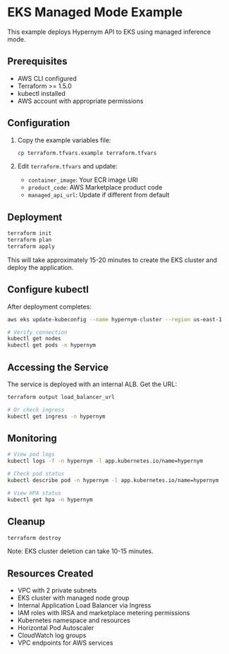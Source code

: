 # EKS Managed Mode Example

This example deploys Hypernym API to EKS using managed inference mode.

## Prerequisites

- AWS CLI configured
- Terraform >= 1.5.0
- kubectl installed
- AWS account with appropriate permissions

## Configuration

1. Copy the example variables file:
   ```bash
   cp terraform.tfvars.example terraform.tfvars
   ```

2. Edit `terraform.tfvars` and update:
   - `container_image`: Your ECR image URI
   - `product_code`: AWS Marketplace product code
   - `managed_api_url`: Update if different from default

## Deployment

```bash
terraform init
terraform plan
terraform apply
```

This will take approximately 15-20 minutes to create the EKS cluster and deploy the application.

## Configure kubectl

After deployment completes:

```bash
aws eks update-kubeconfig --name hypernym-cluster --region us-east-1

# Verify connection
kubectl get nodes
kubectl get pods -n hypernym
```

## Accessing the Service

The service is deployed with an internal ALB. Get the URL:

```bash
terraform output load_balancer_url

# Or check ingress
kubectl get ingress -n hypernym
```

## Monitoring

```bash
# View pod logs
kubectl logs -f -n hypernym -l app.kubernetes.io/name=hypernym

# Check pod status
kubectl describe pod -n hypernym -l app.kubernetes.io/name=hypernym

# View HPA status
kubectl get hpa -n hypernym
```

## Cleanup

```bash
terraform destroy
```

Note: EKS cluster deletion can take 10-15 minutes.

## Resources Created

- VPC with 2 private subnets
- EKS cluster with managed node group
- Internal Application Load Balancer via Ingress
- IAM roles with IRSA and marketplace metering permissions
- Kubernetes namespace and resources
- Horizontal Pod Autoscaler
- CloudWatch log groups
- VPC endpoints for AWS services
